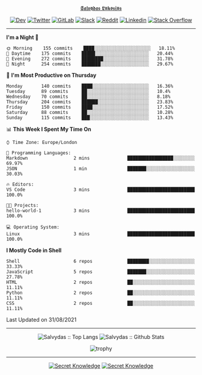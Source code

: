 <div align="center">
  
[𝕾𝖆𝖑𝖛𝖞𝖉𝖆𝖘 𝕷𝖚𝖐𝖔𝖘𝖎𝖚𝖘](https://git.io/JJwwg)
  
[![Dev](https://img.shields.io/badge/-DEV-222222?style=flat-square&logo=dev.to&logoColor=white&link=https://dev.to/sso/)](https://dev.to/sso/)
[![Twitter](https://img.shields.io/badge/-Twitter-222222?style=flat-square&logo=twitter&logoColor=white&link=https://twitter.com/digital_wizz/)](https://twitter.com/digital_wizz/)
[![GitLab](https://img.shields.io/badge/-GitLab-222222?style=flat-square&logo=GitLab&logoColor=white&link=https://gitlab.com/ss-o/)](https://gitlab.com/ss-o/)
[![Slack](https://img.shields.io/badge/-Slack-222222?style=flat-square&logo=Slack&logoColor=white&link=https://digital-teams.slack.com/)](https://digital-teams.slack.com/)
[![Reddit](https://img.shields.io/badge/-Reddit-222222?style=flat-square&logo=Reddit&logoColor=white&link=https://https://www.reddit.com/user/ss-o/)](https://www.reddit.com/user/ss-o/)
[![Linkedin](https://img.shields.io/badge/-LinkedIn-222222?style=flat-square&logo=Linkedin&logoColor=white&link=https://www.linkedin.com/in/digital-clouds/)](https://www.linkedin.com/in/digital-clouds/)
[![Stack Overflow](https://img.shields.io/badge/-Stack%20Overflow-222222?style=flat-square&logo=stack-overflow&logoColor=white&link=https://stackoverflow.com/users/13893752/salvydas-lukosius)](https://stackoverflow.com/users/13893752/salvydas-lukosius)
  
</div>

---

<!--START_SECTION:waka-->
**I'm a Night 🦉** 

```text
🌞 Morning    155 commits    ████░░░░░░░░░░░░░░░░░░░░░   18.11% 
🌆 Daytime    175 commits    █████░░░░░░░░░░░░░░░░░░░░   20.44% 
🌃 Evening    272 commits    ████████░░░░░░░░░░░░░░░░░   31.78% 
🌙 Night      254 commits    ███████░░░░░░░░░░░░░░░░░░   29.67%

```
📅 **I'm Most Productive on Thursday** 

```text
Monday       140 commits    ████░░░░░░░░░░░░░░░░░░░░░   16.36% 
Tuesday      89 commits     ██░░░░░░░░░░░░░░░░░░░░░░░   10.4% 
Wednesday    70 commits     ██░░░░░░░░░░░░░░░░░░░░░░░   8.18% 
Thursday     204 commits    ██████░░░░░░░░░░░░░░░░░░░   23.83% 
Friday       150 commits    ████░░░░░░░░░░░░░░░░░░░░░   17.52% 
Saturday     88 commits     ██░░░░░░░░░░░░░░░░░░░░░░░   10.28% 
Sunday       115 commits    ███░░░░░░░░░░░░░░░░░░░░░░   13.43%

```


📊 **This Week I Spent My Time On** 

```text
⌚︎ Time Zone: Europe/London

💬 Programming Languages: 
Markdown                 2 mins              █████████████████░░░░░░░░   69.97% 
JSON                     1 min               ███████░░░░░░░░░░░░░░░░░░   30.03%

🔥 Editors: 
VS Code                  3 mins              █████████████████████████   100.0%

🐱‍💻 Projects: 
hello-world-1            3 mins              █████████████████████████   100.0%

💻 Operating System: 
Linux                    3 mins              █████████████████████████   100.0%

```

**I Mostly Code in Shell** 

```text
Shell                    6 repos             ████████░░░░░░░░░░░░░░░░░   33.33% 
JavaScript               5 repos             ███████░░░░░░░░░░░░░░░░░░   27.78% 
HTML                     2 repos             ██░░░░░░░░░░░░░░░░░░░░░░░   11.11% 
Python                   2 repos             ██░░░░░░░░░░░░░░░░░░░░░░░   11.11% 
CSS                      2 repos             ██░░░░░░░░░░░░░░░░░░░░░░░   11.11%

```



 Last Updated on 31/08/2021
<!--END_SECTION:waka-->

---

<div align=center>

![Salvydas :: Top Langs](https://github-readme-stats.vercel.app/api/top-langs/?username=ss-o&langs_count=8&card_width=300&theme=blue-green&layout=compact)
![Salvydas :: Github Stats](https://github-readme-stats.vercel.app/api?username=ss-o&theme=blue-green&layout=compact&no-frame=true)
 
![trophy](https://github-profile-trophy.vercel.app/?username=ss-o&theme=darkhub&rank=SSS,SS,S,AAA,AA,A,B,C&no-frame=true)

---

[![Secret Knowledge](https://github-readme-stats.vercel.app/api/pin/?username=github&repo=government.github.com&card_width=150&theme=blue-green&layout=compact)](https://github.com/github/government.github.com)
[![Secret Knowledge](https://github-readme-stats.vercel.app/api/pin/?username=ss-o&repo=the-book-of-secret-knowledge&card_width=150&theme=blue-green&layout=compact)](https://github.com/ss-o/the-book-of-secret-knowledge)

</div>

